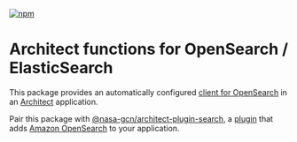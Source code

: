 [![npm](https://img.shields.io/npm/v/@nasa-gcn/architect-functions-search)](https://www.npmjs.com/package/@nasa-gcn/architect-functions-search)

# Architect functions for OpenSearch / ElasticSearch

This package provides an automatically configured [client for OpenSearch](https://opensearch.org/docs/latest/clients/javascript/index/) in an [Architect](https://arc.codes/) application.

Pair this package with [@nasa-gcn/architect-plugin-search](https://github.com/nasa-gcn/architect-plugin-search), a [plugin](https://arc.codes/docs/en/guides/plugins/overview) that adds [Amazon OpenSearch](https://aws.amazon.com/opensearch-service/) to your application.
